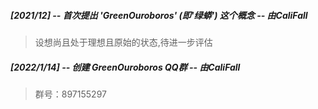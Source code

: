##### [2021/12] -- 首次提出 'GreenOuroboros' *(即'绿蟒')* 这个概念 -- *由CaliFall*
>设想尚且处于理想且原始的状态,待进一步评估

##### [2022/1/14] -- 创建 GreenOuroboros QQ群 -- *由CaliFall*
>群号：897155297